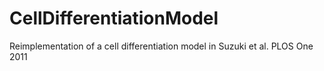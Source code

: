 # CellDifferentiationModel
Reimplementation of a cell differentiation model in Suzuki et al. PLOS One 2011
